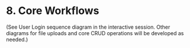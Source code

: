 # 8. Core Workflows

(See User Login sequence diagram in the interactive session. Other diagrams for file uploads and core CRUD operations will be developed as needed.)
